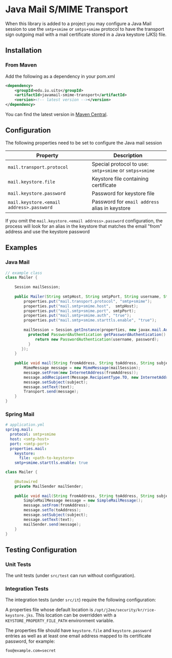 # Java Mail S/MIME Transport

When this library is added to a project you may configure a Java Mail session to use the `smtp+smime` or `smtps+smime` protocol to have the transport sign outgoing mail with a mail certificate stored in a Java keystore (JKS) file.

## Installation
### From Maven
Add the following as a dependency in your pom.xml
```xml
<dependency>
    <groupId>edu.iu.uits</groupId>
    <artifactId>javamail-smime-transport</artifactId>
    <version><!-- latest version --></version>
</dependency>
```

You can find the latest version in [Maven Central](https://search.maven.org/#search%7Cgav%7C1%7Cg%3A%22edu.iu.uits%22%20AND%20a%3A%22javamail-smime-transport%22).

## Configuration
The following properties need to be set to configure the Java mail session

| Property                                | Description |
|-----------------------------------------|-------------|
| `mail.transport.protocol`                 | Special protocol to use: `smtp+smime` or `smtps+smime` |
| `mail.keystore.file`                      | Keystore file containing certificate |
| `mail.keystore.password`                  | Password for keystore file |
| `mail.keystore.<email address>.password`  | Password for `email address` alias in keystore |
 
If you omit the `mail.keystore.<email address>.password` configuration, the process will look for an alias 
in the keystore that matches the email "from" address and use the keystore password 

## Examples

### Java Mail
```java
// example class
class Mailer {
    
    Session mailSession;
    
    public Mailer(String smtpHost, String smtpPort, String username, String password) {
        properties.put("mail.transport.protocol", "smtp+smime");
        properties.put("mail.smtp+smime.host",  smtpHost);
        properties.put("mail.smtp+smime.port", smtpPort);
        properties.put("mail.smtp+smime.auth", "true");
        properties.put("mail.smtp+smime.starttls.enable", "true");
        
        mailSession = Session.getInstance(properties, new javax.mail.Authenticator() {
          protected PasswordAuthentication getPasswordAuthentication() {
             return new PasswordAuthentication(username, password);
          }
       });        
    }
    
    public void mail(String fromAddress, String toAddress, String subject, String text) {
        MimeMessage message = new MimeMessage(mailSession);
        message.setFrom(new InternetAddress(fromAddress));
        message.addRecipient(Message.RecipientType.TO, new InternetAddress(toAddress));
        message.setSubject(subject);
        message.setText(text);
        Transport.send(message);        
    }
}
```

### Spring Mail
```yml
# application.yml
spring.mail:
  protocol: smtp+smime
  host: <smtp-host>
  port: <smtp-port>
  properties.mail:
    keystore:
      file: <path-to-keystore>
    smtp+smime.starttls.enable: true
```

```java
class Mailer {
    
    @Autowired
    private MailSender mailSender;
    
    public void mail(String fromAddress, String toAddress, String subject, String text) {
        SimpleMailMessage message = new SimpleMailMessage();
        message.setFrom(fromAddress);
        message.setTo(toAddress);
        message.setSubject(subject);
        message.setText(text);
        mailSender.send(message);        
    }    
}
```

## Testing Configuration

### Unit Tests

The unit tests (under `src/test` can run without configuration). 

### Integration Tests

The integration tests (under `src/it`) require the following configuration:

A properties file whose default location is `/opt/j2ee/security/kr/rice-keystore.jks`. This location can be overridden with a `KEYSTORE_PROPERTY_FILE_PATH` environment variable. 

The properties file should have `keystore.file` and `keystore.password` entries as well as at least one email address mapped to its certificate password, for example:
```properties
foo@example.com=secret
```
